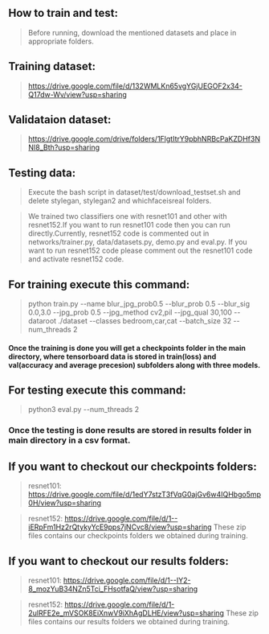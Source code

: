 ## **How to train and test:**

> Before running, download the mentioned datasets and place in appropriate folders.

## Training dataset:

> https://drive.google.com/file/d/132WMLKn65vgYGjUEGOF2x34-Q17dw-Wv/view?usp=sharing

## Validataion dataset:

> https://drive.google.com/drive/folders/1FlgtItrY9pbhNRBcPaKZDHf3NNI8_Bth?usp=sharing

## Testing data:

> Execute the bash script in dataset/test/download_testset.sh and delete stylegan, stylegan2 and whichfaceisreal folders.

> We trained two classifiers one with resnet101 and other with resnet152.If you want to run resnet101 code then you can run directly.Currently, resnet152 code is commented out in networks/trainer.py, data/datasets.py, demo.py and eval.py. If you want to run resnet152 code please comment out the resnet101 code and activate resnet152 code.

## For training execute this command:

> python train.py --name blur_jpg_prob0.5 --blur_prob 0.5 --blur_sig 0.0,3.0 --jpg_prob 0.5 --jpg_method cv2,pil --jpg_qual 30,100 --dataroot ./dataset --classes bedroom,car,cat --batch_size 32 --num_threads 2

#### Once the training is done you will get a checkpoints folder in the main directory, where tensorboard data is stored in train(loss) and val(accuracy and average precesion) subfolders along with three models.

## For testing execute this command:

> python3 eval.py --num_threads 2

### Once the testing is done results are stored in results folder in main directory in a csv format.

## If you want to checkout our checkpoints folders:

> resnet101: https://drive.google.com/file/d/1edY7stzT3fVqG0ajGv6w4IQHbgo5mp0H/view?usp=sharing

> resnet152: https://drive.google.com/file/d/1--iERpFm1Hz2rQtykyYcE9pps7jNCvc8/view?usp=sharing
> These zip files contains our checkpoints folders we obtained during training.

## If you want to checkout our results folders:

> resnet101: https://drive.google.com/file/d/1--IY2-8_mozYuB34NZn5Tci_FHsotfaQ/view?usp=sharing

> resnet152: https://drive.google.com/file/d/1-2ulRFE2e_mVSOK8EiXnwV9iXhAgDLHE/view?usp=sharing
> These zip files contains our results folders we obtained during training.
